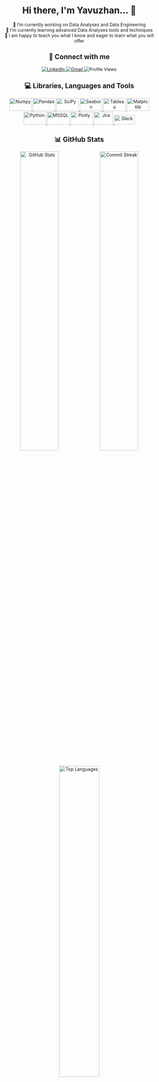 <h1 align="center">Hi there, I'm Yavuzhan... 👋</h1>

<p align="center">
  🔭 I’m currently working on Data Analyses and Data Engineering<br>
  🌱 I’m currently learning advanced Data Analyses tools and techniques<br>
  💬 I am happy to teach you what I know and eager to learn what you will offer
</p>

<h2 align="center">👥 Connect with me</h2>
<p align="center">
  <a href="https://www.linkedin.com/in/hymekeci/">
    <img src="https://img.shields.io/badge/-LinkedIn-%230077B5?style=for-the-badge&logo=linkedin&logoColor=white" alt="LinkedIn">
  </a>
  <a href="mailto:h.y.mekeci@gmail.com">
    <img src="https://img.shields.io/badge/-Gmail-f1f2f6?style=for-the-badge&logo=gmail&logoColor=red" alt="Gmail">
  </a>
  <img src="https://komarev.com/ghpvc/?username=halilhan" alt="Profile Views">
</p>

<h2 align="center">💻 Libraries, Languages and Tools</h2>
<p align="center">
  <a href="https://numpy.org/" target="_blank"> <img src="https://numpy.org/doc/stable/_static/numpylogo.svg" alt="Numpy" width="70" height="40"/> </a>
  <a href="https://pandas.pydata.org/" target="_blank"> <img src="https://upload.wikimedia.org/wikipedia/commons/e/ed/Pandas_logo.svg" alt="Pandas" width="70" height="40"/> </a>
  <a href="https://www.scipy.org/" target="_blank"> <img src="https://upload.wikimedia.org/wikipedia/commons/b/b2/SCIPY_2.png" alt="SciPy" width="70" height="40"/> </a>
  <a href="https://seaborn.pydata.org/" target="_blank"> <img src="https://seaborn.pydata.org/_static/logo-wide-lightbg.svg" alt="Seaborn" width="70" height="40"/> </a>
  <a href="https://www.tableau.com/" target="_blank"> <img src="https://www.tableau.com/sites/default/files/pages/tableaulogo_highres.png" alt="Tableau" width="70" height="40"/> </a>
  <a href="https://matplotlib.org/" target="_blank"> <img src="https://matplotlib.org/stable/_static/logo2_compressed.svg" alt="Matplotlib" width="70" height="40"/> </a>
  <a href="https://www.python.org/" target="_blank"> <img src="https://www.python.org/static/community_logos/python-logo.png" alt="Python" width="70" height="40"/> </a>
  <a href="https://www.microsoft.com/en-us/sql-server" target="_blank"> <img src="https://www.svgrepo.com/show/303229/microsoft-sql-server-logo.svg" alt="MSSQL"  width="70" height="40"/> </a>
  <a href="https://plotly.com/" target="_blank"> <img src="https://www.vectorlogo.zone/logos/plot_ly/plot_ly-official.svg" alt="Plotly" width="70" height="40"/> </a>
  <a href="https://www.atlassian.com/software/jira" target="_blank"> <img src="https://wac-cdn.atlassian.com/dam/jcr:213f8554-ec6c-409b-8cfb-42c00101c397/Jira%20Software%20blue.svg" alt="Jira" width="60" height="40"/> </a>
  <a href="https://slack.com/" target="_blank"> <img src="https://upload.wikimedia.org/wikipedia/commons/7/76/Slack_Icon.png" alt="Slack" width="65" height="30"/> </a>
</p>

<h2 align="center">📊 GitHub Stats</h2>
<p align="center">
  <img src="https://github-readme-stats.vercel.app/api?username=halilhan&theme=white-black&show_icons=true" alt="GitHub Stats" width="49%"/>
  <img src="https://github-readme-streak-stats.herokuapp.com/?user=halilhan&theme=white-black" alt="Commit Streak" width="49%" />
</p>
<p align="center">
  <img src="https://github-readme-stats.vercel.app/api/top-langs/?username=halilhan&theme=white-black&layout=compact" alt="Top Languages" width="50%" >
</p>
